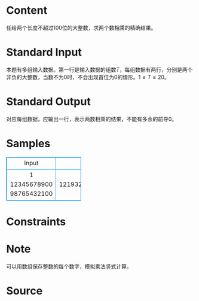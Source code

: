 
# Content

任给两个长度不超过$100$位的大整数，求两个数相乘的精确结果。

# Standard Input

本题有多组输入数据。第一行是输入数据的组数$T$，每组数据有两行，分别是两个非负的大整数，当数不为0时，不会出现首位为$0$的情形。$1\le T\le 20$。

# Standard Output

对应每组数据，应输出一行，表示两数相乘的结果，不能有多余的前导$0$。

# Samples

<style>
        table,table tr th, table tr td { border:1px solid #0094ff; }
        table { width: 200px; min-height: 25px; line-height: 25px; text-align: center; border-collapse: collapse;}   
    </style>
<table>
	<tr>
		<td>Input</td>
		<td>Output</td>
	</tr>
<tr><td>1
12345678900
98765432100</td><td>1219326311126352690000</td></tr></table>


# Constraints



# Note

可以用数组保存整数的每个数字，模拟乘法竖式计算。

# Source


